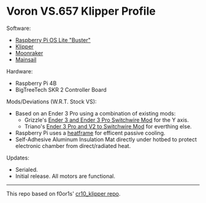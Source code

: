 # Voron VS.657 Klipper Profile

Software:
- [Raspberry Pi OS Lite "Buster"](https://www.raspberrypi.org/software/operating-systems/#raspberry-pi-os-32-bit)
- [Klipper](https://github.com/KevinOConnor/klipper)
- [Moonraker](https://github.com/Arksine/moonraker)
- [Mainsail](https://github.com/meteyou/mainsail)

Hardware:
- Raspberry Pi 4B
- BigTreeTech SKR 2 Controller Board

Mods/Deviations (W.R.T. Stock VS):
- Based on an Ender 3 Pro using a combination of existing mods:
  - Grizzle's [Ender 3 and Ender 3 Pro Switchwire Mod](https://github.com/VoronDesign/VoronUsers/tree/master/printer_mods/Gizzle/ender-3_%28pro%29_switchwire) for the Y axis. 
  - Triano's [Ender 3 Pro and V2 to Switchwire Mod](https://github.com/walttriano/VoronUsers/tree/master/printer_mods/Triano/Ender_3Pro_Switchwire) for everthing else.
- Raspberry Pi uses a [heatframe](https://smile.amazon.com/gp/product/B085XPHY77) for efficent passive cooling.
- Self-Adhesive Aluminum Insulation Mat directly under hotbed to protect electronic chamber from direct/radiated heat.

Updates:
- Serialed.
- Initial release. All motors are functional.

- - - 
This repo based on f0or1s' [cr10_klipper repo](http://github.com/fl0r1s/cr10_klipper).

